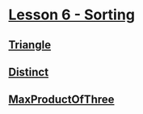 # [Lesson 6 - Sorting](https://codility.com/programmers/lessons/6-sorting/)

## [Triangle](Triangle.md)

## [Distinct](Distinct.md)

## [MaxProductOfThree](MaxProductOfThree.md)